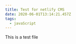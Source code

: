 ```yaml
---
title: Test for netlify CMS
date: 2020-06-01T13:14:21.457Z
tags:
  - javaScript
---
```

This is a test file